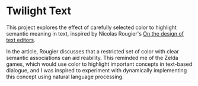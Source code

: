 # Twilight Text

This project explores the effect of carefully selected color to highlight
semantic meaning in text, inspired by Nicolas Rougier's [On the design of text
editors](https://arxiv.org/abs/2008.06030).

In the article, Rougier discusses that a restricted set of color with clear
semantic associations can aid reability. This reminded me of the Zelda games,
which would use color to highlight important concepts in text-based dialogue,
and I was inspired to experiment with dynamically implementing this concept
using natural language processing.
